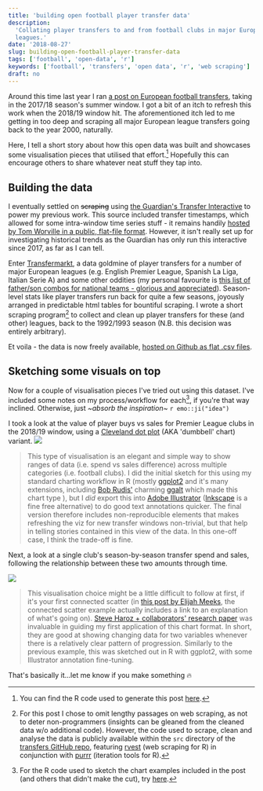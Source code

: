 ```yaml
---
title: 'building open football player transfer data'
description:
  'Collating player transfers to and from football clubs in major European
  leagues.'
date: '2018-08-27'
slug: building-open-football-player-transfer-data
tags: ['football', 'open-data', 'r']
keywords: ['football', 'transfers', 'open data', 'r', 'web scraping']
draft: no
---
```


Around this time last year I ran
[a post on European football transfers](https://ewen.io/2017/09/07/unravelling-the-european-football-transfer-window/),
taking in the 2017/18 season's summer window. I got a bit of an itch to refresh
this work when the 2018/19 window hit. The aforementioned itch led to me getting
in too deep and scraping all major European league transfers going back to the
year 2000, naturally.

Here, I tell a short story about how this open data was built and showcases some
visualisation pieces that utilised that effort.[^code] Hopefully this can
encourage others to share whatever neat stuff they tap into.

## Building the data

I eventually settled on ~~scraping~~ using
[the Guardian's Transfer Interactive](https://www.theguardian.com/football/ng-interactive/2017/jun/22/transfer-window-2017-every-deal-in-europes-top-five-leagues)
to power my previous work. This source included transfer timestamps, which
allowed for some intra-window time series stuff - it remains handily
[hosted by Tom Worville in a public, flat-file format](https://github.com/Worville/guardian_transfers).
However, it isn't really set up for investigating historical trends as the
Guardian has only run this interactive since 2017, as far as I can tell.

Enter [Transfermarkt](https://www.transfermarkt.co.uk/), a data goldmine of
player transfers for a number of major European leagues (e.g. English Premier
League, Spanish La Liga, Italian Serie A) and some other oddities (my personal
favourite is
[this list of father/son combos for national teams - glorious and appreciated](https://www.transfermarkt.co.uk/spieler/vatersohnnationalspieler/statistik)).
Season-level stats like player transfers run back for quite a few seasons,
joyously arranged in predictable html tables for bountiful scraping. I wrote a
short scraping program[^scrape] to collect and clean up player transfers for
these (and other) leagues, back to the 1992/1993 season (N.B. this decision was
entirely arbitrary).

Et voila - the data is now freely available,
[hosted on Github as flat .csv files](https://github.com/ewenme/transfers/tree/master/data).

## Sketching some visuals on top

Now for a couple of visualisation pieces I've tried out using this dataset. I've
included some notes on my process/workflow for each[^viz], if you're that way
inclined. Otherwise, just _~absorb the inspiration~_ `r emo::ji("idea")`

I took a look at the value of player buys vs sales for Premier League clubs in
the 2018/19 window, using a
[Cleveland dot plot](https://uc-r.github.io/cleveland-dot-plots) (AKA 'dumbbell'
chart) variant.
![](https://github.com/ewenme/transfers/raw/master/figures/premier-league-transfer-spend-2018-web.png#c)

> This type of visualisation is an elegant and simple way to show ranges of data
> (i.e. spend vs sales difference) across multiple categories (i.e. football
> clubs). I did the initial sketch for this using my standard charting workflow
> in R (mostly [ggplot2](https://ggplot2.tidyverse.org/index.html) and it's many
> extensions, including [Bob Rudis'](https://rud.is/b/) charming
> [ggalt](https://github.com/hrbrmstr/ggalt) which made this chart type ), but I
> _did_ export this into
> [Adobe Illustrator](https://www.adobe.com/products/illustrator.html)
> ([Inkscape](https://inkscape.org/en/) is a fine free alternative) to do good
> text annotations quicker. The final version therefore includes
> non-reproducible elements that makes refreshing the viz for new transfer
> windows non-trivial, but that help in telling stories contained in this view
> of the data. In this one-off case, I think the trade-off is fine.

Next, a look at a single club's season-by-season transfer spend and sales,
following the relationship between these two amounts through time.

![](https://github.com/ewenme/transfers/raw/master/figures/chelsea-transfers-web.png#c)

> This visualisation choice might be a little difficult to follow at first, if
> it's your first connected scatter (in
> [this post by Elijah Meeks](https://medium.com/@Elijah_Meeks/what-charts-do-48ed96f70a74),
> the connected scatter example actually includes a link to an explanation of
> what's going on).
> [Steve Haroz + collaborators' research paper](http://steveharoz.com/research/connected_scatterplot/)
> was invaluable in guiding my first application of this chart format. In short,
> they are good at showing changing data for two variables whenever there is a
> relatively clear pattern of progression. Similarly to the previous example,
> this was sketched out in R with ggplot2, with some Illustrator annotation
> fine-tuning.

That's basically it...let me know if you make something 🔥

[^scrape]:
    For this post I chose to omit lengthy passages on web scraping, as not to
    deter non-programmers (insights can be gleaned from the cleaned data w/o
    additional code). However, the code used to scrape, clean and analyse the
    data is publicly available within the `src` directory of the
    [transfers GitHub repo](https://github.com/ewenme/transfers), featuring
    [rvest](https://github.com/hadley/rvest) (web scraping for R) in conjunction
    with [purrr](https://github.com/tidyverse/purrr) (iteration tools for R).

[^code]:
    You can find the R code used to generate this post
    [here](https://github.com/rbind/ewenme/blob/master/content/blog/2018-08-27-building-open-transfer-data.Rmd).

[^viz]:
    For the R code used to sketch the chart examples included in the post (and
    others that didn't make the cut), try
    [here](https://github.com/ewenme/transfers/blob/master/src/02-viz.R).
